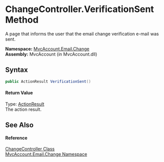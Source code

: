 ChangeController.VerificationSent Method
========================================
A page that informs the user that the email change verification e-mail was sent.

**Namespace:** [MvcAccount.Email.Change][1]  
**Assembly:** MvcAccount (in MvcAccount.dll)

Syntax
------

```csharp
public ActionResult VerificationSent()
```

#### Return Value
Type: [ActionResult][2]  
The action result.

See Also
--------

#### Reference
[ChangeController Class][3]  
[MvcAccount.Email.Change Namespace][1]  

[1]: ../README.md
[2]: http://msdn.microsoft.com/en-us/library/dd493064
[3]: README.md